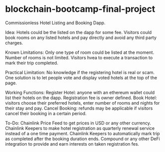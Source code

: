 # blockchain-bootcamp-final-project

Commissionless Hotel Listing and Booking Dapp.

Idea:
Hotels could be the listed on the dapp for some fee.
Visitors could book rooms on any listed hotels and pay directly and avoid any third party charges.

Known Limitations:
Only one type of room could be listed at the moment. Number of rooms is not limited.
Visitors hvea to execute a transaction to mark their trip completed.

Practical Limitation:
No knowledge if the registering hotel is real or scam. One solution is to let people vote and display voted hotels at the top of the page.

Working Functions:
Register Hotel: anyone with an ethereum wallet could list their hotels on the dapp. Registration fee is owner defined. 
Book Hotel: visitors choose their preferred hotels, enter number of rooms and nights for their stay and pay. 
Cancel Booking: refunds may be applicable if visitors cancel their booking in a certain period.

To-Do:
Chainlink Price Feed to get prices in USD or any other currency.
Chainlink Keepers to make hotel registration as quarterly renewal service instead of a one time payment.
Chainlink Keepers to automatically mark trip as completed after the booking duration ends.
Compound or any other DeFi integration to provide and earn interests on taken registration fes.
